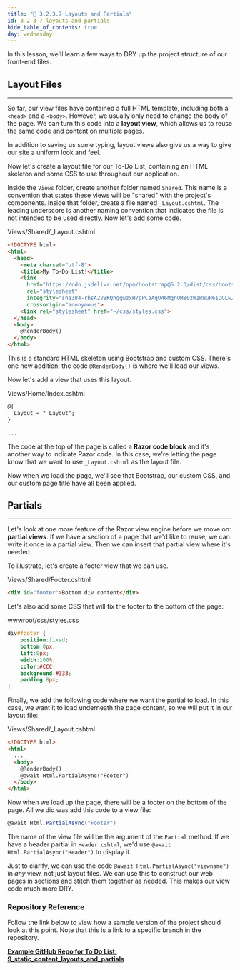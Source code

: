```yaml
---
title: "📓 3.2.3.7 Layouts and Partials"
id: 3-2-3-7-layouts-and-partials
hide_table_of_contents: true
day: wednesday
---
```


In this lesson, we'll learn a few ways to DRY up the project structure of our front-end files.

## Layout Files
---

So far, our view files have contained a full HTML template, including both a `<head>` and a `<body>`. However, we usually only need to change the body of the page. We can turn this code into a **layout view**, which allows us to reuse the same code and content on multiple pages.

In addition to saving us some typing, layout views also give us a way to give our site a uniform look and feel.

Now let's create a layout file for our To-Do List, containing an HTML skeleton and some CSS to use throughout our application.

Inside the `Views` folder, create another folder named `Shared`. This name is a convention that states these views will be "shared" with the project's components. Inside that folder, create a file named `_Layout.cshtml`. The leading underscore is another naming convention that indicates the file is not intended to be used directly. Now let's add some code.

<div class="filename">Views/Shared/_Layout.cshtml</div>

```html
<!DOCTYPE html>
<html>
  <head>
    <meta charset="utf-8">
    <title>My To-Do List!</title>
    <link 
      href="https://cdn.jsdelivr.net/npm/bootstrap@5.2.3/dist/css/bootstrap.min.css" 
      rel="stylesheet" 
      integrity="sha384-rbsA2VBKQhggwzxH7pPCaAqO46MgnOM80zW1RWuH61DGLwZJEdK2Kadq2F9CUG65" 
      crossorigin="anonymous">
    <link rel="stylesheet" href="~/css/styles.css">
  </head>
  <body>
    @RenderBody()
  </body>
</html>
```

This is a standard HTML skeleton using Bootstrap and custom CSS. There's one new addition: the code `@RenderBody()` is where we'll load our views.

Now let's add a view that uses this layout.

<div class="filename">Views/Home/Index.cshtml</div>

```html
@{
  Layout = "_Layout";
}

...
```

The code at the top of the page is called a **Razor code block** and it's another way to indicate Razor code. In this case, we're letting the page know that we want to use `_Layout.cshtml` as the layout file.

Now when we load the page, we'll see that Bootstrap, our custom CSS, and our custom page title have all been applied.

## Partials
---

Let's look at one more feature of the Razor view engine before we move on: **partial views**. If we have a section of a page that we'd like to reuse, we can write it once in a partial view. Then we can insert that partial view where it's needed.

To illustrate, let's create a footer view that we can use.

<div class="filename">Views/Shared/Footer.cshtml</div>

```html
<div id="footer">Bottom div content</div>
```

Let's also add some CSS that will fix the footer to the bottom of the page:

<div class="filename">wwwroot/css/styles.css</div>

```css
div#footer {
	position:fixed;
	bottom:0px;
	left:0px;
	width:100%;
	color:#CCC;
	background:#333;
	padding:8px;
}
```

Finally, we add the following code where we want the partial to load. In this case, we want it to load underneath the page content, so we will put it in our layout file:

<div class="filename">Views/Shared/_Layout.cshtml</div>

```html
<!DOCTYPE html>
<html>
  ...
  <body>
    @RenderBody()
    @await Html.PartialAsync("Footer")
  </body>
</html>
```

Now when we load up the page, there will be a footer on the bottom of the page. All we did was add this code to a view file:

```csharp
@await Html.PartialAsync("Footer")
```

The name of the view file will be the argument of the `Partial` method. If we have a header partial in `Header.cshtml`, we'd use `@await Html.PartialAsync("Header")` to display it.

Just to clarify, we can use the code `@await Html.PartialAsync("viewname")` in _any_ view, not just layout files. We can use this to construct our web pages in sections and stitch them together as needed. This makes our view code much more DRY.

### Repository Reference

Follow the link below to view how a sample version of the project should look at this point. Note that this is a link to a specific branch in the repository.

**[<i class="glyphicon glyphicon-folder-open"></i> Example GitHub Repo for To Do List: 9\_static\_content\_layouts\_and\_partials](https://github.com/epicodus-lessons/section-2-to-do-list-csharp-net6/tree/9_static_content_layouts_and_partials)**
